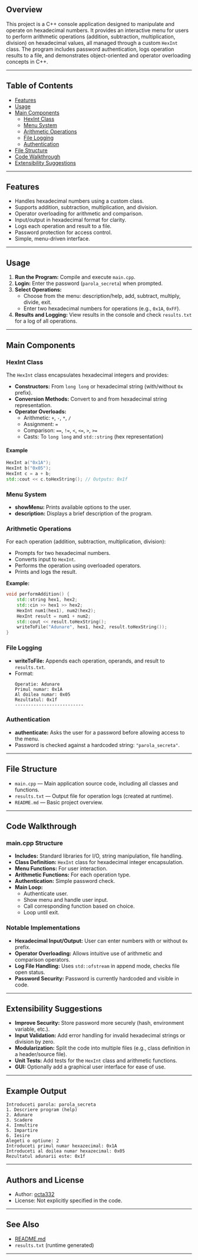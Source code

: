 ## Overview

This project is a C++ console application designed to manipulate and operate on hexadecimal numbers. It provides an interactive menu for users to perform arithmetic operations (addition, subtraction, multiplication, division) on hexadecimal values, all managed through a custom `HexInt` class. The program includes password authentication, logs operation results to a file, and demonstrates object-oriented and operator overloading concepts in C++.

---

## Table of Contents

- [Features](#features)
- [Usage](#usage)
- [Main Components](#main-components)
  - [HexInt Class](#hexint-class)
  - [Menu System](#menu-system)
  - [Arithmetic Operations](#arithmetic-operations)
  - [File Logging](#file-logging)
  - [Authentication](#authentication)
- [File Structure](#file-structure)
- [Code Walkthrough](#code-walkthrough)
- [Extensibility Suggestions](#extensibility-suggestions)

---

## Features

- Handles hexadecimal numbers using a custom class.
- Supports addition, subtraction, multiplication, and division.
- Operator overloading for arithmetic and comparison.
- Input/output in hexadecimal format for clarity.
- Logs each operation and result to a file.
- Password protection for access control.
- Simple, menu-driven interface.

---

## Usage

1. **Run the Program:** Compile and execute `main.cpp`.
2. **Login:** Enter the password (`parola_secreta`) when prompted.
3. **Select Operations:** 
   - Choose from the menu: description/help, add, subtract, multiply, divide, exit.
   - Enter two hexadecimal numbers for operations (e.g., `0x1A`, `0xFF`).
4. **Results and Logging:** View results in the console and check `results.txt` for a log of all operations.

---

## Main Components

### HexInt Class

The `HexInt` class encapsulates hexadecimal integers and provides:

- **Constructors:** From `long long` or hexadecimal string (with/without `0x` prefix).
- **Conversion Methods:** Convert to and from hexadecimal string representation.
- **Operator Overloads:** 
  - Arithmetic: `+`, `-`, `*`, `/`
  - Assignment: `=`
  - Comparison: `==`, `!=`, `<`, `<=`, `>`, `>=`
  - Casts: To `long long` and `std::string` (hex representation)

#### Example

```cpp
HexInt a("0x1A");
HexInt b("0x05");
HexInt c = a + b;
std::cout << c.toHexString(); // Outputs: 0x1f
```

### Menu System

- **showMenu:** Prints available options to the user.
- **description:** Displays a brief description of the program.

### Arithmetic Operations

For each operation (addition, subtraction, multiplication, division):

- Prompts for two hexadecimal numbers.
- Converts input to `HexInt`.
- Performs the operation using overloaded operators.
- Prints and logs the result.

**Example:**

```cpp
void performAddition() {
    std::string hex1, hex2;
    std::cin >> hex1 >> hex2;
    HexInt num1(hex1), num2(hex2);
    HexInt result = num1 + num2;
    std::cout << result.toHexString();
    writeToFile("Adunare", hex1, hex2, result.toHexString());
}
```

### File Logging

- **writeToFile:** Appends each operation, operands, and result to `results.txt`.
- Format:
  ```
  Operatie: Adunare
  Primul numar: 0x1A
  Al doilea numar: 0x05
  Rezultatul: 0x1f
  --------------------------
  ```

### Authentication

- **authenticate:** Asks the user for a password before allowing access to the menu.
- Password is checked against a hardcoded string: `"parola_secreta"`.

---

## File Structure

- `main.cpp` — Main application source code, including all classes and functions.
- `results.txt` — Output file for operation logs (created at runtime).
- `README.md` — Basic project overview.

---

## Code Walkthrough

### main.cpp Structure

- **Includes:** Standard libraries for I/O, string manipulation, file handling.
- **Class Definition:** `HexInt` class for hexadecimal integer encapsulation.
- **Menu Functions:** For user interaction.
- **Arithmetic Functions:** For each operation type.
- **Authentication:** Simple password check.
- **Main Loop:** 
  - Authenticate user.
  - Show menu and handle user input.
  - Call corresponding function based on choice.
  - Loop until exit.

### Notable Implementations

- **Hexadecimal Input/Output:** User can enter numbers with or without `0x` prefix.
- **Operator Overloading:** Allows intuitive use of arithmetic and comparison operators.
- **Log File Handling:** Uses `std::ofstream` in append mode, checks file open status.
- **Password Security:** Password is currently hardcoded and visible in code.

---

## Extensibility Suggestions

- **Improve Security:** Store password more securely (hash, environment variable, etc.).
- **Input Validation:** Add error handling for invalid hexadecimal strings or division by zero.
- **Modularization:** Split the code into multiple files (e.g., class definition in a header/source file).
- **Unit Tests:** Add tests for the `HexInt` class and arithmetic functions.
- **GUI:** Optionally add a graphical user interface for ease of use.

---

## Example Output

```
Introduceti parola: parola_secreta
1. Descriere program (help)
2. Adunare
3. Scadere
4. Inmultire
5. Impartire
6. Iesire
Alegeti o optiune: 2
Introduceti primul numar hexazecimal: 0x1A
Introduceti al doilea numar hexazecimal: 0x05
Rezultatul adunarii este: 0x1f
```

---

## Authors and License

- Author: [octa332](https://github.com/octa332)
- License: Not explicitly specified in the code.

---

## See Also

- [README.md](https://github.com/octa332/proiect-/blob/cf5034dea5b1a64663181a9e88904c17a7489243/README.md)
- `results.txt` (runtime generated)

---

